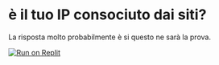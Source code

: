 # è il tuo IP consociuto dai siti?
La risposta molto probabilmente è si questo ne sarà la prova.
<p></p>

[![Run on Replit](https://replit.com/badge/github/freeCodeCamp/Rust-in-Replit)](https://replit.com/@LorenzoCozzagl2/IP-Logger)
